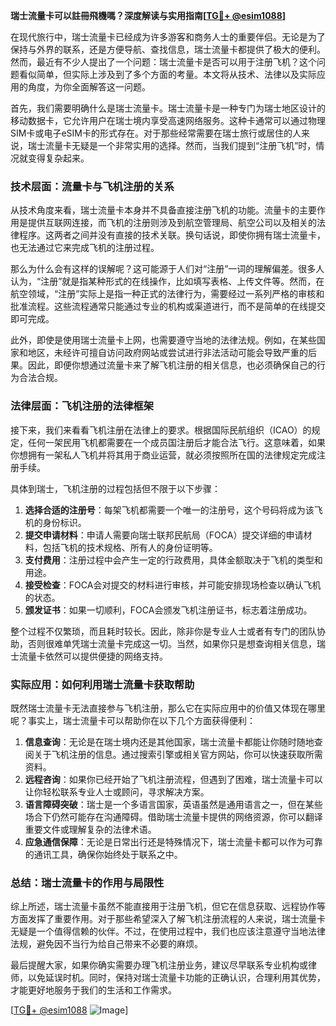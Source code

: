 **瑞士流量卡可以註冊飛機嗎？深度解读与实用指南[[TG💪+ @esim1088](https://t.me/s/esim1088)]**

在现代旅行中，瑞士流量卡已经成为许多游客和商务人士的重要伴侣。无论是为了保持与外界的联系，还是方便导航、查找信息，瑞士流量卡都提供了极大的便利。然而，最近有不少人提出了一个问题：瑞士流量卡是否可以用于注册飞机？这个问题看似简单，但实际上涉及到了多个方面的考量。本文将从技术、法律以及实际应用的角度，为你全面解答这一问题。

首先，我们需要明确什么是瑞士流量卡。瑞士流量卡是一种专门为瑞士地区设计的移动数据卡，它允许用户在瑞士境内享受高速网络服务。这种卡通常可以通过物理SIM卡或电子eSIM卡的形式存在。对于那些经常需要在瑞士旅行或居住的人来说，瑞士流量卡无疑是一个非常实用的选择。然而，当我们提到“注册飞机”时，情况就变得复杂起来。

### 技术层面：流量卡与飞机注册的关系

从技术角度来看，瑞士流量卡本身并不具备直接注册飞机的功能。流量卡的主要作用是提供互联网连接，而飞机的注册则涉及到航空管理局、航空公司以及相关的法律程序。这两者之间并没有直接的技术关联。换句话说，即使你拥有瑞士流量卡，也无法通过它来完成飞机的注册过程。

那么为什么会有这样的误解呢？这可能源于人们对“注册”一词的理解偏差。很多人认为，“注册”就是指某种形式的在线操作，比如填写表格、上传文件等。然而，在航空领域，“注册”实际上是指一种正式的法律行为，需要经过一系列严格的审核和批准流程。这些流程通常只能通过专业的机构或渠道进行，而不是简单的在线提交即可完成。

此外，即使是使用瑞士流量卡上网，也需要遵守当地的法律法规。例如，在某些国家和地区，未经许可擅自访问政府网站或尝试进行非法活动可能会导致严重的后果。因此，即便你想通过流量卡来了解飞机注册的相关信息，也必须确保自己的行为合法合规。

### 法律层面：飞机注册的法律框架

接下来，我们来看看飞机注册在法律上的要求。根据国际民航组织（ICAO）的规定，任何一架民用飞机都需要在一个成员国注册后才能合法飞行。这意味着，如果你想拥有一架私人飞机并将其用于商业运营，就必须按照所在国的法律规定完成注册手续。

具体到瑞士，飞机注册的过程包括但不限于以下步骤：

1. **选择合适的注册号**：每架飞机都需要一个唯一的注册号，这个号码将成为该飞机的身份标识。
2. **提交申请材料**：申请人需要向瑞士联邦民航局（FOCA）提交详细的申请材料，包括飞机的技术规格、所有人的身份证明等。
3. **支付费用**：注册过程中会产生一定的行政费用，具体金额取决于飞机的类型和用途。
4. **接受检查**：FOCA会对提交的材料进行审核，并可能安排现场检查以确认飞机的状态。
5. **颁发证书**：如果一切顺利，FOCA会颁发飞机注册证书，标志着注册成功。

整个过程不仅繁琐，而且耗时较长。因此，除非你是专业人士或者有专门的团队协助，否则很难单凭瑞士流量卡完成这一切。当然，如果你只是想查询相关信息，瑞士流量卡依然可以提供便捷的网络支持。

### 实际应用：如何利用瑞士流量卡获取帮助

既然瑞士流量卡无法直接参与飞机注册，那么它在实际应用中的价值又体现在哪里呢？事实上，瑞士流量卡可以帮助你在以下几个方面获得便利：

1. **信息查询**：无论是在瑞士境内还是其他国家，瑞士流量卡都能让你随时随地查阅关于飞机注册的信息。通过搜索引擎或相关官方网站，你可以快速获取所需资料。
2. **远程咨询**：如果你已经开始了飞机注册流程，但遇到了困难，瑞士流量卡可以让你轻松联系专业人士或顾问，寻求解决方案。
3. **语言障碍突破**：瑞士是一个多语言国家，英语虽然是通用语言之一，但在某些场合下仍然可能存在沟通障碍。借助瑞士流量卡提供的网络资源，你可以翻译重要文件或理解复杂的法律术语。
4. **应急通信保障**：无论是日常出行还是特殊情况下，瑞士流量卡都可以作为可靠的通讯工具，确保你始终处于联系之中。

### 总结：瑞士流量卡的作用与局限性

综上所述，瑞士流量卡虽然不能直接用于注册飞机，但它在信息获取、远程协作等方面发挥了重要作用。对于那些希望深入了解飞机注册流程的人来说，瑞士流量卡无疑是一个值得信赖的伙伴。不过，在使用过程中，我们也应该注意遵守当地法律法规，避免因不当行为给自己带来不必要的麻烦。

最后提醒大家，如果你确实需要办理飞机注册业务，建议尽早联系专业机构或律师，以免延误时机。同时，保持对瑞士流量卡功能的正确认识，合理利用其优势，才能更好地服务于我们的生活和工作需求。

[[TG💪+ @esim1088](https://t.me/s/esim1088) ![Image](https://i.postimg.cc/4NQfJmqS/Snipaste-2025-05-13-00-14-12.png)]